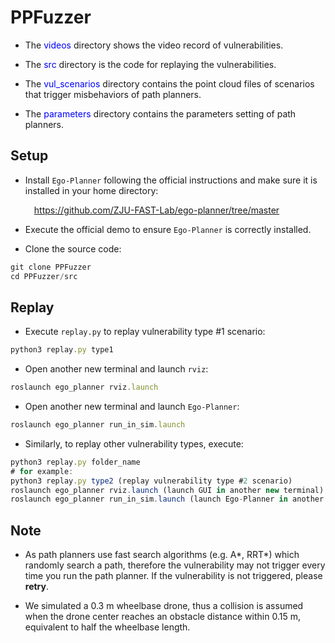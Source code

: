 # PPFuzzer

- The <font color=blue>videos</font> directory shows the video record of vulnerabilities.

- The <font color=blue>src</font> directory is the code for replaying the vulnerabilities.

- The <font color=blue>vul_scenarios</font> directory contains the point cloud files of scenarios that trigger misbehaviors of path planners.

- The <font color=blue>parameters</font> directory contains the parameters setting of path planners.

## Setup

- Install `Ego-Planner` following the official instructions and make sure it is installed in your home directory:  

  &emsp;<https://github.com/ZJU-FAST-Lab/ego-planner/tree/master>

- Execute the official demo to ensure `Ego-Planner` is correctly installed.

- Clone the source code:

```javascript
git clone PPFuzzer
cd PPFuzzer/src
```


## Replay 

- Execute `replay.py` to replay vulnerability type #1 scenario:
```javascript
python3 replay.py type1
```

- Open another new terminal and launch `rviz`:
```javascript
roslaunch ego_planner rviz.launch
```

- Open another new terminal and launch `Ego-Planner`:
```javascript
roslaunch ego_planner run_in_sim.launch
```

- Similarly, to replay other vulnerability types, execute:
```javascript
python3 replay.py folder_name
# for example:
python3 replay.py type2 (replay vulnerability type #2 scenario)
roslaunch ego_planner rviz.launch (launch GUI in another new terminal)
roslaunch ego_planner run_in_sim.launch (launch Ego-Planner in another new termina)
```

## Note
- As path planners use fast search algorithms (e.g. A*, RRT*) which randomly search a path, therefore the vulnerability may not trigger every time you run the path planner. If the vulnerability is not triggered, please **retry**.

- We simulated a 0.3 m wheelbase drone, thus a collision is assumed when the drone center reaches an obstacle distance within 0.15 m, equivalent to half the wheelbase length.
